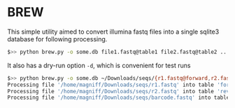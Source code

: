 # BREW

This simple utility aimed to convert illumina fastq files into a single sqlite3 database for following processing.
```bash
$>> python brew.py -o some.db file1.fastq@table1 file2.fastq@table2 ... file_n.fastq@table_n 
```

It also has a dry-run option ```-d```, which is convenient for test runs
```bash
$>> python brew.py -o some.db ~/Downloads/seqs/{r1.fastq@forward,r2.fastq@reverse,barcode.fastq@barcode} -d
Processing file '/home/magniff/Downloads/seqs/r1.fastq' into table 'forward'
Processing file '/home/magniff/Downloads/seqs/r2.fastq' into table 'reverse'
Processing file '/home/magniff/Downloads/seqs/barcode.fastq' into table 'barcode'
```

